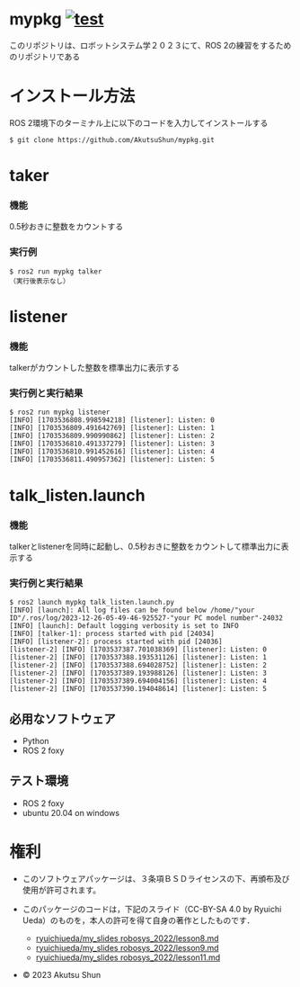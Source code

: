 # mypkg  [![test](https://github.com/AkutsuShun/mypkg/actions/workflows/test.yml/badge.svg)](https://github.com/AkutsuShun/mypkg/actions/workflows/test.yml)

このリポジトリは、ロボットシステム学２０２３にて、ROS 2の練習をするためのリポジトリである

# インストール方法

ROS 2環境下のターミナル上に以下のコードを入力してインストールする
```
$ git clone https://github.com/AkutsuShun/mypkg.git
```

# taker

### 機能
  0.5秒おきに整数をカウントする

### 実行例

```
$ ros2 run mypkg talker
（実行後表示なし）
```

# listener

### 機能
  talkerがカウントした整数を標準出力に表示する

### 実行例と実行結果

```
$ ros2 run mypkg listener
[INFO] [1703536808.998594218] [listener]: Listen: 0
[INFO] [1703536809.491642769] [listener]: Listen: 1
[INFO] [1703536809.990990862] [listener]: Listen: 2
[INFO] [1703536810.491337279] [listener]: Listen: 3
[INFO] [1703536810.991452616] [listener]: Listen: 4
[INFO] [1703536811.490957362] [listener]: Listen: 5
```

# talk_listen.launch

### 機能
  talkerとlistenerを同時に起動し、0.5秒おきに整数をカウントして標準出力に表示する

### 実行例と実行結果

```
$ ros2 launch mypkg talk_listen.launch.py
[INFO] [launch]: All log files can be found below /home/"your ID"/.ros/log/2023-12-26-05-49-46-925527-"your PC model number"-24032
[INFO] [launch]: Default logging verbosity is set to INFO
[INFO] [talker-1]: process started with pid [24034]
[INFO] [listener-2]: process started with pid [24036]
[listener-2] [INFO] [1703537387.701038369] [listener]: Listen: 0
[listener-2] [INFO] [1703537388.193531126] [listener]: Listen: 1
[listener-2] [INFO] [1703537388.694028752] [listener]: Listen: 2
[listener-2] [INFO] [1703537389.193988126] [listener]: Listen: 3
[listener-2] [INFO] [1703537389.694004156] [listener]: Listen: 4
[listener-2] [INFO] [1703537390.194048614] [listener]: Listen: 5
```

## 必用なソフトウェア
* Python
* ROS 2 foxy

## テスト環境
* ROS 2 foxy
* ubuntu 20.04 on windows

# 権利
* このソフトウェアパッケージは、３条項ＢＳＤライセンスの下、再頒布及び使用が許可されます。
* このパッケージのコードは，下記のスライド（CC-BY-SA 4.0 by Ryuichi Ueda）のものを，本人の許可を得て自身の著作としたものです．
  * [ryuichiueda/my_slides robosys_2022/lesson8.md](https://ryuichiueda.github.io/my_slides/robosys_2022/lesson8.html#/)
  * [ryuichiueda/my_slides robosys_2022/lesson9.md](https://ryuichiueda.github.io/my_slides/robosys_2022/lesson9.html#/)
  * [ryuichiueda/my_slides robosys_2022/lesson11.md](https://ryuichiueda.github.io/my_slides/robosys_2022/lesson11.html#/)

* © 2023 Akutsu Shun


